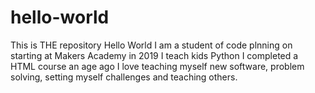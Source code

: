 # hello-world
This is THE repository
Hello World
I am a student of code plnning on starting at Makers Academy in 2019
I teach kids Python
I completed a HTML course an age ago
I love teaching myself new software, problem solving, setting myself challenges and teaching others. 
